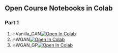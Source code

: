 ## Open Course Notebooks in Colab

### Part 1
1. 🔥Vanilla_GAN[![Open In Colab](https://colab.research.google.com/assets/colab-badge.svg)](https://colab.research.google.com/github/TA-aiacademy/course_3.0/blob/v2-5_gan/08_v2-5_GAN/Part1/01_Vanilla_GAN.ipynb)
2. 🔥WGAN[![Open In Colab](https://colab.research.google.com/assets/colab-badge.svg)](https://colab.research.google.com/github/TA-aiacademy/course_3.0/blob/v2-5_gan/08_v2-5_GAN/Part1/01_WGAN.ipynb)
3. 🔥WGAN_GP[![Open In Colab](https://colab.research.google.com/assets/colab-badge.svg)](https://colab.research.google.com/github/TA-aiacademy/course_3.0/blob/v2-5_gan/08_v2-5_GAN/Part1/03_WGAN_GP.ipynb)